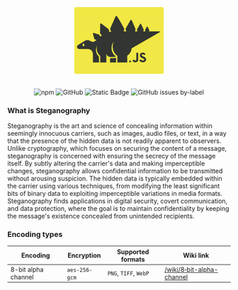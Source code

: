 <div align="center">
  <p> </p>
  <img src="/readme/stega-logo-background-rounded.svg" width="40%"/>
</div>

##

<div align="center">
  <img src="https://img.shields.io/npm/v/stega.js?style=for-the-badge&amp;labelColor=%23313531&amp;color=%23f1e845" alt="npm">
  <img src="https://img.shields.io/github/license/notreeceharris/stega.js?style=for-the-badge&amp;labelColor=%23313531&amp;color=%23f1e845" alt="GitHub">
  <img src="https://img.shields.io/badge/supported_algorithms-1-we?style=for-the-badge&amp;labelColor=%23313531&amp;color=%23f1e845" alt="Static Badge">
  <img src="https://img.shields.io/github/issues/notreeceharris/stega.js/new%20algorithm?style=for-the-badge&amp;label=submitted%20algorithms&amp;labelColor=%23313531&amp;color=%23f1e845&amp;cacheSeconds=0" alt="GitHub issues by-label">
</div>



### What is Steganography
Steganography is the art and science of concealing information within seemingly innocuous carriers, such as images, audio files, or text, in a way that the presence of the hidden data is not readily apparent to observers. Unlike cryptography, which focuses on securing the content of a message, steganography is concerned with ensuring the secrecy of the message itself. By subtly altering the carrier's data and making imperceptible changes, steganography allows confidential information to be transmitted without arousing suspicion. The hidden data is typically embedded within the carrier using various techniques, from modifying the least significant bits of binary data to exploiting imperceptible variations in media formats. Steganography finds applications in digital security, covert communication, and data protection, where the goal is to maintain confidentiality by keeping the message's existence concealed from unintended recipients.

### Encoding types

Encoding | Encryption | Supported formats | Wiki link
--- | --- | --- | ---
8-bit alpha channel | `aes-256-gcm` | `PNG`, `TIFF`, `WebP` | [/wiki/8‐bit-alpha-channel](https://github.com/NotReeceHarris/stega.js/wiki/8%E2%80%90bit-alpha-channel)
